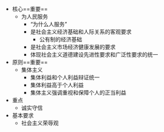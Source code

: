- 核心==重要==
	- 为人民服务
		- “为什么人服务”
		- 是社会主义经济基础和人际关系的客观要求
			- 公有制的经济基础
		- 是社会主义市场经济健康发展的要求
		- 体现社会主义道德建设先进性要求和广泛性要求的统一
- 原则==重要==
	- 集体主义
		- 集体利益和个人利益辩证统一
		- 集体利益高于个人利益
		- 集体主义强调重视和保障个人的正当利益
- 重点
	- 诚实守信
- 基本要求
	- 社会主义荣辱观